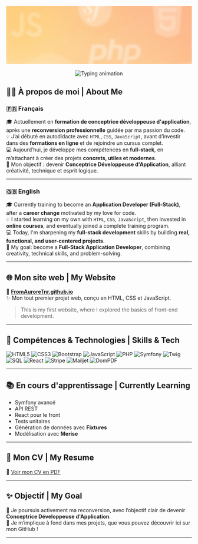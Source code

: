 
<p align="center">
  <img src="/banner.png" alt="Bienvenue sur le profil de Aurore" />
</p>


<!-- my-header -->
<p align="center">
  <img src="https://readme-typing-svg.herokuapp.com?font=Playfair+Display&weight=700&pause=700&color=004080&center=true&vCenter=true&width=700&lines=Bonjour%2C+je+m'appelle+Aurore+!;Hello%2C+my+name+is+Aurore!;Passionnée+par+le+code+et+le+web;Passionate+about+code+and+web+development;En+formation+Conceptrice+Développeuse+d'application;Training+as+a+Software+Developer;Bienvenue+sur+mon+GitHub+!;Welcome+to+my+GitHub+!+😊" alt="Typing animation">
</p>








## 👩‍💻 À propos de moi | About Me

### 🇫🇷 Français

🎓 Actuellement en **formation de conceptrice développeuse d'application**, après une **reconversion professionnelle** guidée par ma passion du code.  
💡 J’ai débuté en autodidacte avec `HTML`, `CSS`, `JavaScript`, avant d’investir dans des **formations en ligne** et de rejoindre un cursus complet.  
💻 Aujourd’hui, je développe mes compétences en **full-stack**, en m’attachant à créer des projets **concrets, utiles et modernes**.  
🎯 Mon objectif : devenir **Conceptrice Développeuse d'Application**, alliant créativité, technique et esprit logique.

---

### 🇬🇧 English

🎓 Currently training to become an **Application Developer (Full-Stack)**, after a **career change** motivated by my love for code.  
💡 I started learning on my own with `HTML`, `CSS`, `JavaScript`, then invested in **online courses**, and eventually joined a complete training program.  
💻 Today, I'm sharpening my **full-stack development** skills by building **real, functional, and user-centered projects**.  
🎯 My goal: become a **Full-Stack Application Developer**, combining creativity, technical skills, and problem-solving.

---

## 🌐 Mon site web | My Website

📍 [**FromAuroreTnr.github.io**](https://auroretnr.github.io/FromAuroreTnr.github.io/)  
✨ Mon tout premier projet web, conçu en HTML, CSS et JavaScript.  
> This is my first website, where I explored the basics of front-end development.

---

## 🚀 Compétences & Technologies | Skills & Tech

![HTML5](https://img.shields.io/badge/HTML5-E34F26?style=flat&logo=html5&logoColor=white)
![CSS3](https://img.shields.io/badge/CSS3-1572B6?style=flat&logo=css3&logoColor=white)
![Bootstrap](https://img.shields.io/badge/Bootstrap-7952B3?style=flat&logo=bootstrap&logoColor=white)
![JavaScript](https://img.shields.io/badge/JavaScript-F7DF1E?style=flat&logo=javascript&logoColor=black)
![PHP](https://img.shields.io/badge/PHP-777BB4?style=flat&logo=php&logoColor=white)
![Symfony](https://img.shields.io/badge/Symfony-000000?style=flat&logo=symfony&logoColor=white)
![Twig](https://img.shields.io/badge/Twig-74B816?style=flat)
![SQL](https://img.shields.io/badge/SQL-336791?style=flat&logo=postgresql&logoColor=white)
![React](https://img.shields.io/badge/React-20232A?style=flat&logo=react&logoColor=61DAFB)
![Stripe](https://img.shields.io/badge/Stripe-008CDD?style=flat&logo=stripe&logoColor=white)
![Mailjet](https://img.shields.io/badge/Mailjet-F4B400?style=flat&logoColor=white)
![DomPDF](https://img.shields.io/badge/DomPDF-lightgrey?style=flat)

---

## 📚 En cours d'apprentissage | Currently Learning

- Symfony avancé
- API REST
- React pour le front
- Tests unitaires
- Génération de données avec **Fixtures**
- Modélisation avec **Merise**

---

## 💼 Mon CV | My Resume

📄 [Voir mon CV en PDF](https://auroretnr.github.io/FromAuroreTnr.github.io/cv-stage.pdf)

---

## ✨ Objectif | My Goal

🔁 Je poursuis activement ma reconversion, avec l’objectif clair de devenir **Conceptrice Développeuse d'Application**.  
💪 Je m’implique à fond dans mes projets, que vous pouvez découvrir ici sur mon GitHub !

---

<!---
AuroreTnr/AuroreTnr is a ✨ special ✨ repository because its `README.md` (this file) appears on your GitHub profile.
--->
